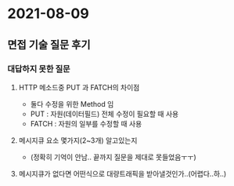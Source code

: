 # 2021-08-09

## 면접 기술 질문 후기

### 대답하지 못한 질문
1. HTTP 메소드중 PUT 과 FATCH의 차이점
   
    - 둘다 수정을 위한 Method 임
    - PUT : 자원(데이터필드) 전체 수정이 필요할 때 사용
    - FATCH : 자원의 일부를 수정할 때 사용
   
2. 메시지큐 요소 몇가지(2~3개) 알고있는지
   - (정확히 기억이 안남.. 끝까지 질문을 제대로 못들었음ㅜㅜ)
   
3. 메시지큐가 없다면 어떤식으로 대량트래픽을 받아낼것인가..(어렵다..하..)
